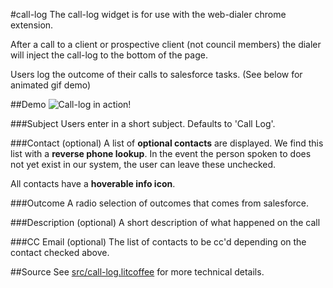 #call-log
The call-log widget is for use with the web-dialer chrome extension.

After a call to a client or prospective client (not council members) the dialer will inject the call-log to the bottom of the page.

Users log the outcome of their calls to salesforce tasks. (See below for animated gif demo)

##Demo
![Call-log in action!](/call-log-demo.gif)

###Subject
Users enter in a short subject. Defaults to 'Call Log'.

###Contact (optional)
A list of **optional contacts** are displayed.  We find this list with a **reverse phone lookup**. In the event the person spoken to does not yet exist in our system, the user can leave these unchecked.

All contacts have a **hoverable info icon**.

###Outcome
A radio selection of outcomes that comes from salesforce.

###Description (optional)
A short description of what happened on the call

###CC Email (optional)
The list of contacts to be cc'd depending on the contact checked above.

##Source
See [src/call-log.litcoffee](src/call-log.litcoffee) for more technical details.
